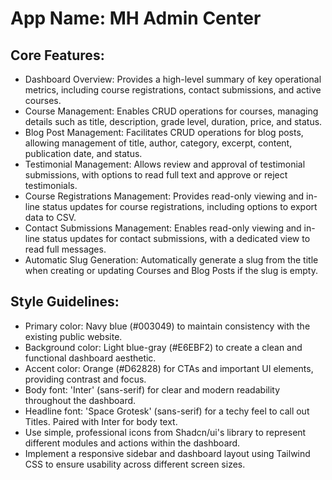 # **App Name**: MH Admin Center

## Core Features:

- Dashboard Overview: Provides a high-level summary of key operational metrics, including course registrations, contact submissions, and active courses.
- Course Management: Enables CRUD operations for courses, managing details such as title, description, grade level, duration, price, and status.
- Blog Post Management: Facilitates CRUD operations for blog posts, allowing management of title, author, category, excerpt, content, publication date, and status.
- Testimonial Management: Allows review and approval of testimonial submissions, with options to read full text and approve or reject testimonials.
- Course Registrations Management: Provides read-only viewing and in-line status updates for course registrations, including options to export data to CSV.
- Contact Submissions Management: Enables read-only viewing and in-line status updates for contact submissions, with a dedicated view to read full messages.
- Automatic Slug Generation: Automatically generate a slug from the title when creating or updating Courses and Blog Posts if the slug is empty.

## Style Guidelines:

- Primary color: Navy blue (#003049) to maintain consistency with the existing public website.
- Background color: Light blue-gray (#E6EBF2) to create a clean and functional dashboard aesthetic.
- Accent color: Orange (#D62828) for CTAs and important UI elements, providing contrast and focus.
- Body font: 'Inter' (sans-serif) for clear and modern readability throughout the dashboard.
- Headline font: 'Space Grotesk' (sans-serif) for a techy feel to call out Titles. Paired with Inter for body text.
- Use simple, professional icons from Shadcn/ui's library to represent different modules and actions within the dashboard.
- Implement a responsive sidebar and dashboard layout using Tailwind CSS to ensure usability across different screen sizes.